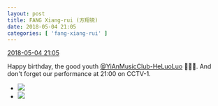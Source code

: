 ```yaml
---
layout: post
title: FANG Xiang-rui (方翔锐)
date: 2018-05-04 21:05
categories: [ 'fang-xiang-rui' ]
---
```


<div class="weibo-info">
  <a href="https://weibo.com/6117583008/Gf86Rike6">2018-05-04 21:05</a>
</div>

Happy birthday, the good youth [@YiAnMusicClub-HeLuoLuo](https://weibo.com/u/6117570574) 🎂🎉🎂. And don't forget our performance at 21:00 on CCTV-1.

<!-- more -->

<ul class="weibo-pic-list-1">
  <li class="weibo-pic">
    <a href="http://wx1.sinaimg.cn/mw690/006G0KNGly1fqzlxjv35cj30hs0dc13n.jpg"><img src="http://wx1.sinaimg.cn/thumb150/006G0KNGly1fqzlxjv35cj30hs0dc13n.jpg"/></a>
  </li>
  <li class="weibo-pic">
    <a href="http://wx3.sinaimg.cn/mw690/006G0KNGly1fqzlxljpx6j30hs0dc136.jpg"><img src="http://wx3.sinaimg.cn/thumb150/006G0KNGly1fqzlxljpx6j30hs0dc136.jpg"/></a>
  </li>
</ul>
